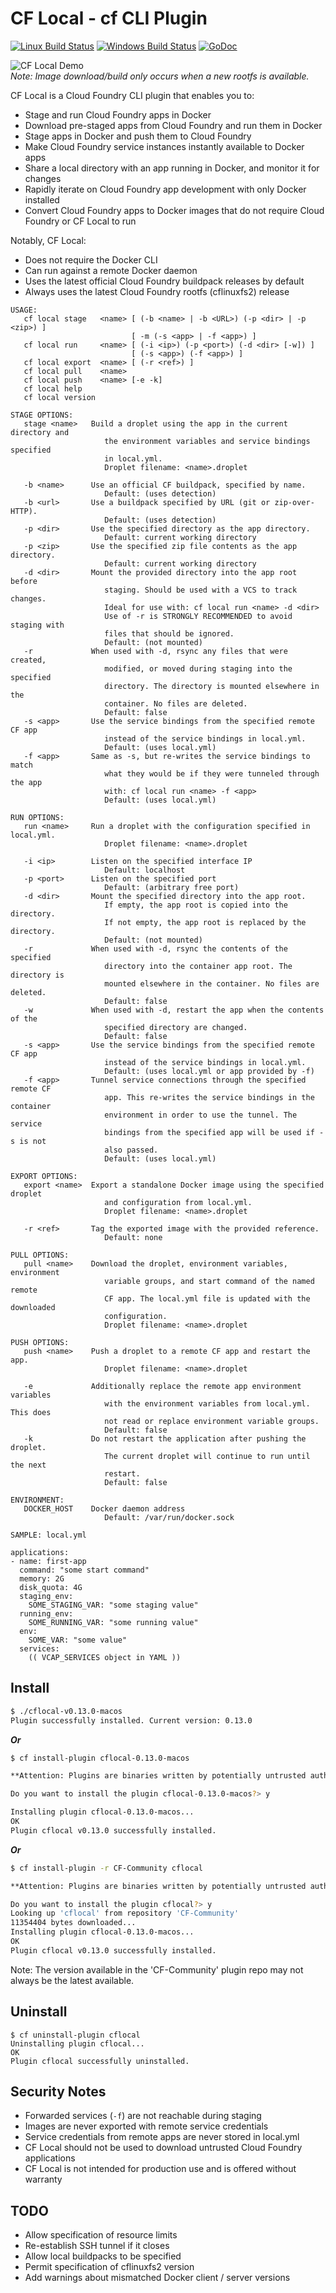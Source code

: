# CF Local - cf CLI Plugin

[![Linux Build Status](https://travis-ci.org/sclevine/cflocal.svg?branch=master)](https://travis-ci.org/sclevine/cflocal)
[![Windows Build Status](https://ci.appveyor.com/api/projects/status/tbaf399k1d60q78j/branch/master?svg=true)](https://ci.appveyor.com/project/sclevine/cflocal/branch/master)
[![GoDoc](https://godoc.org/github.com/sclevine/cflocal?status.svg)](https://godoc.org/github.com/sclevine/cflocal)

![CF Local Demo](https://raw.githubusercontent.com/sclevine/cflocal/master/assets/cflocal-demo.gif) \
*Note: Image download/build only occurs when a new rootfs is available.*

CF Local is a Cloud Foundry CLI plugin that enables you to:

* Stage and run Cloud Foundry apps in Docker
* Download pre-staged apps from Cloud Foundry and run them in Docker
* Stage apps in Docker and push them to Cloud Foundry
* Make Cloud Foundry service instances instantly available to Docker apps
* Share a local directory with an app running in Docker, and monitor it for changes
* Rapidly iterate on Cloud Foundry app development with only Docker installed
* Convert Cloud Foundry apps to Docker images that do not require Cloud Foundry or CF Local to run

Notably, CF Local:

* Does not require the Docker CLI
* Can run against a remote Docker daemon
* Uses the latest official Cloud Foundry buildpack releases by default
* Always uses the latest Cloud Foundry rootfs (cflinuxfs2) release

```
USAGE:
   cf local stage   <name> [ (-b <name> | -b <URL>) (-p <dir> | -p <zip>) ]
                           [ -m (-s <app> | -f <app>) ]
   cf local run     <name> [ (-i <ip>) (-p <port>) (-d <dir> [-w]) ]
                           [ (-s <app>) (-f <app>) ]
   cf local export  <name> [ (-r <ref>) ]
   cf local pull    <name>
   cf local push    <name> [-e -k]
   cf local help
   cf local version

STAGE OPTIONS:
   stage <name>   Build a droplet using the app in the current directory and
                     the environment variables and service bindings specified
                     in local.yml.
                     Droplet filename: <name>.droplet

   -b <name>      Use an official CF buildpack, specified by name.
                     Default: (uses detection)
   -b <url>       Use a buildpack specified by URL (git or zip-over-HTTP).
                     Default: (uses detection)
   -p <dir>       Use the specified directory as the app directory.
                     Default: current working directory
   -p <zip>       Use the specified zip file contents as the app directory.
                     Default: current working directory
   -d <dir>       Mount the provided directory into the app root before
                     staging. Should be used with a VCS to track changes.
                     Ideal for use with: cf local run <name> -d <dir>
                     Use of -r is STRONGLY RECOMMENDED to avoid staging with
                     files that should be ignored.
                     Default: (not mounted)
   -r             When used with -d, rsync any files that were created,
                     modified, or moved during staging into the specified
                     directory. The directory is mounted elsewhere in the
                     container. No files are deleted.
                     Default: false
   -s <app>       Use the service bindings from the specified remote CF app
                     instead of the service bindings in local.yml.
                     Default: (uses local.yml)
   -f <app>       Same as -s, but re-writes the service bindings to match
                     what they would be if they were tunneled through the app
                     with: cf local run <name> -f <app>
                     Default: (uses local.yml)

RUN OPTIONS:
   run <name>     Run a droplet with the configuration specified in local.yml.
                     Droplet filename: <name>.droplet

   -i <ip>        Listen on the specified interface IP
                     Default: localhost
   -p <port>      Listen on the specified port
                     Default: (arbitrary free port)
   -d <dir>       Mount the specified directory into the app root.
                     If empty, the app root is copied into the directory.
                     If not empty, the app root is replaced by the directory.
                     Default: (not mounted)
   -r             When used with -d, rsync the contents of the specified
                     directory into the container app root. The directory is
                     mounted elsewhere in the container. No files are deleted.
                     Default: false
   -w             When used with -d, restart the app when the contents of the
                     specified directory are changed.
                     Default: false
   -s <app>       Use the service bindings from the specified remote CF app
                     instead of the service bindings in local.yml.
                     Default: (uses local.yml or app provided by -f)
   -f <app>       Tunnel service connections through the specified remote CF
                     app. This re-writes the service bindings in the container
                     environment in order to use the tunnel. The service
                     bindings from the specified app will be used if -s is not
                     also passed.
                     Default: (uses local.yml)

EXPORT OPTIONS:
   export <name>  Export a standalone Docker image using the specified droplet
                     and configuration from local.yml.
                     Droplet filename: <name>.droplet

   -r <ref>       Tag the exported image with the provided reference.
                     Default: none

PULL OPTIONS:
   pull <name>    Download the droplet, environment variables, environment
                     variable groups, and start command of the named remote
                     CF app. The local.yml file is updated with the downloaded
                     configuration.
                     Droplet filename: <name>.droplet

PUSH OPTIONS:
   push <name>    Push a droplet to a remote CF app and restart the app.
                     Droplet filename: <name>.droplet

   -e             Additionally replace the remote app environment variables
                     with the environment variables from local.yml. This does
                     not read or replace environment variable groups.
                     Default: false
   -k             Do not restart the application after pushing the droplet.
                     The current droplet will continue to run until the next
                     restart.
                     Default: false

ENVIRONMENT:
   DOCKER_HOST    Docker daemon address
                     Default: /var/run/docker.sock

SAMPLE: local.yml

applications:
- name: first-app
  command: "some start command"
  memory: 2G
  disk_quota: 4G
  staging_env:
    SOME_STAGING_VAR: "some staging value"
  running_env:
    SOME_RUNNING_VAR: "some running value"
  env:
    SOME_VAR: "some value"
  services:
    (( VCAP_SERVICES object in YAML ))
```

## Install

```bash
$ ./cflocal-v0.13.0-macos
Plugin successfully installed. Current version: 0.13.0
```
***Or***
```bash
$ cf install-plugin cflocal-0.13.0-macos

**Attention: Plugins are binaries written by potentially untrusted authors. Install and use plugins at your own risk.**

Do you want to install the plugin cflocal-0.13.0-macos?> y

Installing plugin cflocal-0.13.0-macos...
OK
Plugin cflocal v0.13.0 successfully installed.
```
***Or***
```bash
$ cf install-plugin -r CF-Community cflocal

**Attention: Plugins are binaries written by potentially untrusted authors. Install and use plugins at your own risk.**

Do you want to install the plugin cflocal?> y
Looking up 'cflocal' from repository 'CF-Community'
11354404 bytes downloaded...
Installing plugin cflocal-0.13.0-macos...
OK
Plugin cflocal v0.13.0 successfully installed.
```
Note: The version available in the 'CF-Community' plugin repo may not always be the latest available.

## Uninstall

```
$ cf uninstall-plugin cflocal
Uninstalling plugin cflocal...
OK
Plugin cflocal successfully uninstalled.
```

## Security Notes

* Forwarded services (`-f`) are not reachable during staging
* Images are never exported with remote service credentials
* Service credentials from remote apps are never stored in local.yml
* CF Local should not be used to download untrusted Cloud Foundry applications
* CF Local is not intended for production use and is offered without warranty

## TODO

* Allow specification of resource limits
* Re-establish SSH tunnel if it closes
* Allow local buildpacks to be specified
* Permit specification of cflinuxfs2 version
* Add warnings about mismatched Docker client / server versions
